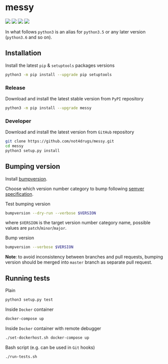 messy
===========

[![](https://travis-ci.org/not4drugs/messy.svg?branch=master)](https://travis-ci.org/not4drugs/messy "Travis CI")
[![](https://codecov.io/gh/not4drugs/messy/branch/master/graph/badge.svg)](https://codecov.io/gh/not4drugs/messy "Codecov")
[![](https://img.shields.io/github/license/not4drugs/messy.svg)](https://github.com/not4drugs/messy/blob/master/LICENSE "License")
[![](https://badge.fury.io/py/messy.svg)](https://badge.fury.io/py/messy "PyPI")

In what follows `python3` is an alias for `python3.5` or any later
version (`python3.6` and so on).

Installation
------------

Install the latest `pip` & `setuptools` packages versions

```bash
python3 -m pip install --upgrade pip setuptools
```

### Release

Download and install the latest stable version from `PyPI` repository

```bash
python3 -m pip install --upgrade messy
```

### Developer

Download and install the latest version from `GitHub` repository

```bash
git clone https://github.com/not4drugs/messy.git
cd messy
python3 setup.py install
```

Bumping version
---------------

Install
[bumpversion](https://github.com/peritus/bumpversion#installation).

Choose which version number category to bump following [semver
specification](http://semver.org/).

Test bumping version

```bash
bumpversion --dry-run --verbose $VERSION
```

where `$VERSION` is the target version number category name, possible
values are `patch`/`minor`/`major`.

Bump version

```bash
bumpversion --verbose $VERSION
```

**Note**: to avoid inconsistency between branches and pull requests,
bumping version should be merged into `master` branch as separate pull
request.

Running tests
-------------

Plain

```bash
python3 setup.py test
```

Inside `Docker` container

```bash
docker-compose up
```

Inside `Docker` container with remote debugger

```bash
./set-dockerhost.sh docker-compose up
```

Bash script (e.g. can be used in `Git` hooks)

```bash
./run-tests.sh
```
